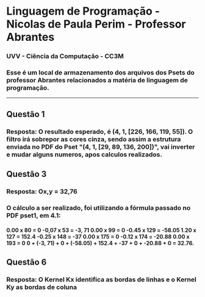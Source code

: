# Linguagem de Programação - Nicolas de Paula Perim - Professor Abrantes

### UVV - Ciência da Computação - CC3M

### Esse é um local de armazenamento dos arquivos dos Psets do professor Abrantes relacionados a matéria de linguagem de programação.

-------------------

## Questão 1

### Resposta: O resultado esperado, é (4, 1, [226, 166, 119, 55]). O filtro irá sobrepor as cores cinza, sendo assim a estrutura enviada no PDF do Pset "(4, 1, [29, 89, 136, 200])", vai inverter e mudar alguns numeros, apos calculos realizados.

## Questão 3

### Resposta: Ox,y = 32,76


### O cálculo a ser realizado, foi utilizando a fórmula passado no PDF pset1, em 4.1:

#### 0.00 x 80 = 0 -0,07 x 53 = -3, 71 0.00 x 99 = 0 -0.45 x 129 = -58.05 1.20 x 127 = 152.4 -0.25 x 148 = -37 0.00 x 175 = 0 -0.12 x 174 = -20.88 0.00 x 193 = 0 0 + (-3, 71) + 0 + (-58.05) + 152.4 + -37 + 0 + -20.88 + 0 = 32.76.

## Questão 6

### Resposta: O Kernel Kx identifica as bordas de linhas e o Kernel Ky as bordas de coluna
